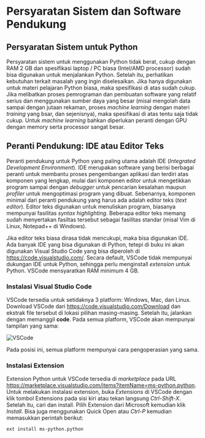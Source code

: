 # Persyaratan Sistem dan Software Pendukung

## Persyaratan Sistem untuk Python

Persyaratan sistem untuk menggunakan Python tidak berat, cukup dengan RAM 2 GB dan spesifikasi laptop / PC biasa (Intel/AMD processor) sudah bisa digunakan untuk menjalankan Python. Setelah itu, perhatikan kebutuhan terkait masalah yang ingin diselesaikan. Jika hanya digunakan untuk materi pelajaran Python biasa, maka spesifikasi di atas sudah cukup. Jika melibatkan proses pemrograman dan pembuatan software yang relatif serius dan menggunakan sumber daya yang besar (misal mengolah data sampai dengan jutaan rekaman, proses *machine learning* dengan materi *training* yang bsar, dan sejenisnya), maka spesifikasi di atas tentu saja tidak cukup. Untuk *machine learning* bahkan diperlukan peranti dengan GPU dengan memory serta processor sangat besar.

## Peranti Pendukung: IDE atau Editor Teks

Peranti pendukung untuk Python yang paling utama adalah IDE (*Integrated Development Environment*).
IDE merupakan software yang berisi berbagai peranti untuk membantu proses pengembangan aplikasi dan
terdiri atas komponen yang lengkap, mulai dari komponen editor untuk mengetikkan program sampai
dengan *debugger* untuk pencarian kesalahan maupun *profiler* untuk mengoptimasi program yang
dibuat. Sebenarnya, komponen minimal dari peranti pendukung yang harus ada adalah editor teks (*text
editor*). Editor teks digunakan untuk menuliskan program, biasanya mempunyai fasilitas *syntax
highlighting*. Beberapa editor teks memang sudah menyertakan fasiltas tersebut sebagai fasilitas
standar (misal Vim di Linux, Notepad++ di Windows).

Jika editor teks biasa dirasa tidak mencukupi, maka bisa digunakan IDE. Ada banyak IDE yang bisa
digunakan di Python, tetepi di buku ini akan digunakan Visual Studio Code yang bisa diperoleh di
https://code.visualstudio.com/. Secara default, VSCode tidak mempunyai dukungan IDE untuk Python,
sehingga perlu menginstall *extension* untuk Python. VSCode mensyaratkan RAM minimum 4 GB.

### Instalasi Visual Studio Code

VSCode tersedia untuk setidaknya 3 platform: Windows, Mac, dan Linux. Download VSCode dari
https://code.visualstudio.com/Download dan ekstrak file tersebut di lokasi pilihan masing-masing.
Setelah itu, jalankan dengan memanggil **code**. Pada semua platform, VSCode akan mempunyai tampilan
yang sama:

![VSCode](img/vscode.png)

Pada posisi ini, semua platform mempunyai cara pengoperasian yang sama.

### Instalasi Extension

Extension Python untuk VSCode tersedia di *marketplace* pada URL
https://marketplace.visualstudio.com/items?itemName=ms-python.python. Untuk melakukan instalasi
extension, buka *Extensions* di VSCode dengan klik tombol Extensions pada sisi kiri atau tekan
langsung *Ctrl-Shift-X*. Setelah itu, cari dan install. Pilih Extension dari Microsoft kemudian klik
*Install*. Bisa juga menggunakan Quick Open atau *Ctrl-P* kemudian memasukkan perintah berikut:

```
ext install ms-python.python
```

